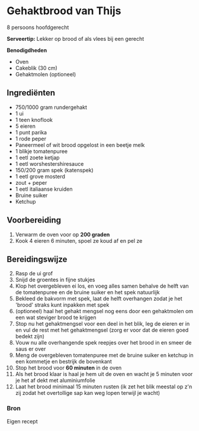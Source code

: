 # Gehaktbrood van Thijs

8 persoons hoofdgerecht

**Serveertip:** Lekker op brood of als vlees bij een gerecht

**Benodigdheden**

- Oven
- Cakeblik (30 cm)
- Gehaktmolen (optioneel)

## Ingrediënten

- 750/1000 gram rundergehakt
- 1 ui
- 1 teen knoflook
- 5 eieren
- 1 punt parika
- 1 rode peper
- Paneermeel of wit brood opgelost in een beetje melk
- 1 blikje tomatenpuree
- 1 eetl zoete ketjap
- 1 eetl worshestershiresauce
- 150/200 gram spek (katenspek)
- 1 eetl grove mosterd
- zout + peper
- 1 eetl italiaanse kruiden
- Bruine suiker
- Ketchup

## Voorbereiding

1. Verwarm de oven voor op **200 graden**
2. Kook 4 eieren 6 minuten, spoel ze koud af en pel ze

## Bereidingswijze

2. Rasp de ui grof
3. Snijd de groentes in fijne stukjes
4. Klop het overgebleven ei los, en voeg alles samen behalve de helft van de tomatenpuree en de bruine suiker en het spek natuurlijk
5. Bekleed de bakvorm met spek, laat de helft overhangen zodat je het 'brood' straks kunt inpakken met spek
6. (optioneel) haal het gehakt mengsel nog eens door een gehaktmolen om een wat steviger brood te krijgen
7. Stop nu het gehaktmengsel voor een deel in het blik, leg de eieren er in en vul de rest met het gehaktmengsel (zorg er voor dat de eieren goed bedekt zijn)
8. Vouw nu alle overhangende spek reepjes over het brood in en smeer de saus er over
9. Meng de overgebleven tomatenpuree met de bruine suiker en ketchup in een kommetje en bestrijk de bovenkant
10. Stop het brood voor **60 minuten** in de oven
11. Als het brood klaar is haal je hem uit de oven en wacht je 5 minuten voor je het af dekt met aluminiumfolie
12. Laat het brood minimaal 15 minuten rusten (ik zet het blik meestal op z'n zij zodat het overtollige sap kan weg lopen terwijl je wacht)

### Bron

Eigen recept
